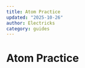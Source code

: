 ```yaml
---
title: Atom Practice
updated: "2025-10-26"
author: Electricks
category: guides
---
```


# Atom Practice

